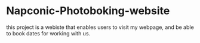 # Napconic-Photoboking-website
this project is a webiste that enables users to visit my webpage, and be able to book dates for working with us.
